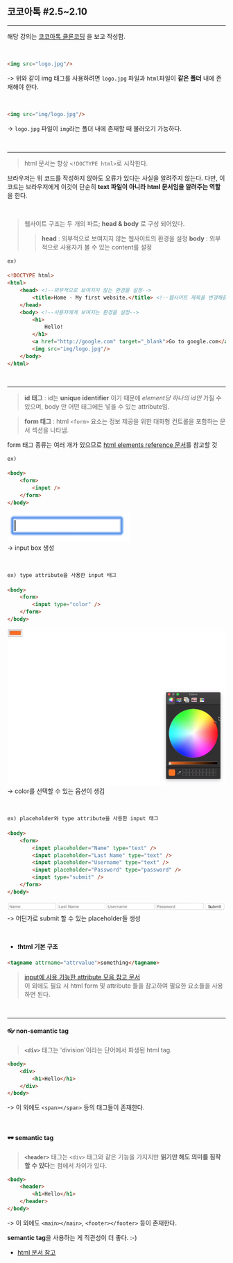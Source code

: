 ## 코코아톡 #2.5~2.10
------
해당 강의는 [코코아톡 클론코딩](https://nomadcoders.co/kokoa-clone/lobby) 을 보고 작성함.

<br>

```html
<img src="logo.jpg"/>
```
-> 위와 같이 img 태그를 사용하려면 `logo.jpg` 파일과 `html`파일이 **같은 폴더** 내에 존재해야 한다.

<br>

```html
<img src="img/logo.jpg"/>
```
-> `logo.jpg` 파일이 `img`라는 폴더 내에 존재할 때 불러오기 가능하다.

<br>

---

>html 문서는 항상 `<!DOCTYPE html>`로 시작한다.

브라우저는 위 코드를 작성하지 않아도 오류가 있다는 사실을 알려주지 않는다. 다만, 이 코드는 브라우저에게 이것이 단순히 **text 파일이 아니라 html 문서임을 알려주는 역할** 을 한다.

<br>

>웹사이트 구조는 두 개의 파트; **head & body** 로 구성 되어있다.
>>**head** : 외부적으로 보여지지 않는 웹사이트의 환경을 설정
**body** : 외부적으로 사용자가 볼 수 있는 content를 설정

```html
ex)

<!DOCTYPE html>
<html>
    <head> <!--외부적으로 보여지지 않는 환경을 설정-->
        <title>Home - My first website.</title> <!--웹사이트 제목을 변경해줌-->
    </head>
    <body> <!--사용자에게 보여지는 환경을 설정-->
        <h1>
            Hello!
        </h1>
        <a href="http://google.com" target="_blank">Go to google.com</a>
        <img src="img/logo.jpg"/>
    </body> 
</html>
```
<br>

---

> **id 태그** : id는 **unique identifier** 이기 때문에 *element당 하나의 id만* 가질 수 있으며, body 안 어떤 태그에든 넣을 수 있는 attribute임.

>**form 태그** : html `<form>` 요소는 정보 제공을 위한 대화형 컨트롤을 포함하는 문서 섹션을 나타냄.

form 태그 종류는 여러 개가 있으므로 [html elements reference 문서](https://developer.mozilla.org/ko/docs/Web/HTML/Element/form)를 참고할 것
```html
ex)

<body>
    <form>
        <input />
    </form>
</body>
```
![input](img/input.png)    
-> input box 생성

<br>

```html
ex) type attribute을 사용한 input 태그

<body>
    <form>
        <input type="color" />
    </form>
</body>
```
![color](img/input_color.png)  
-> color를 선택할 수 있는 옵션이 생김

<br>

```html
ex) placeholder와 type attribute을 사용한 input 태그

<body>
    <form>
        <input placeholder="Name" type="text" />
        <input placeholder="Last Name" type="text" />
        <input placeholder="Username" type="text" />
        <input placeholder="Password" type="password" />
        <input type="submit" />
    </form>
</body>
```
![submit](img/submit.png)
-> 어딘가로 submit 할 수 있는 placeholder들 생성

<br>

* ❗️**html 기본 구조**
```html
<tagname attrname="attrvalue">something</tagname>
```
> [input에 사용 가능한 attribute 모음 참고 문서](https://developer.mozilla.org/ko/docs/Web/HTML/Element/Input)  
이 외에도 필요 시 html form 및 attribute 들을 참고하여 필요한 요소들을 사용하면 된다.

<br>

---
#### 👓 non-semantic tag
>**`<div>`** 태그는 'division'이라는 단어에서 파생된 html tag.

```html
<body>
    <div>
        <h1>Hello</h1>
    </div>
</body>
```
-> 이 외에도 `<span></span>` 등의 태그들이 존재한다.

<br>

#### 🕶 semantic tag
>**`<header>`** 태그는 `<div>` 태그와 같은 기능을 가지지만 **읽기만 해도 의미를 짐작할 수 있다**는 점에서 차이가 있다.

```html
<body>
    <header>
        <h1>Hello</h1>
    </header>
</body>
```
-> 이 외에도 `<main></main>`, `<footer></footer>` 등이 존재한다.

**semantic tag**을 사용하는 게 직관성이 더 좋다. :-)

* [html 문서 참고](https://developer.mozilla.org/ko/docs/Web/HTML/Element)